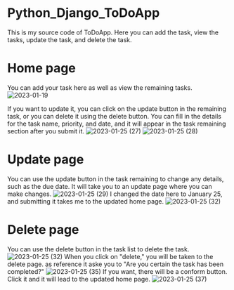 # Python_Django_ToDoApp
This is my source code of ToDoApp.
Here you can add the task, view the tasks, update the task, and delete the task.

# Home page 
You can add your task here as well as view the remaining tasks.
![2023-01-19](https://user-images.githubusercontent.com/85171419/214526627-665c8fbc-6579-43b4-953f-531142997a3d.png)

If you want to update it, you can click on the update button in the remaining task, or you can delete it using the delete button.
You can fill in the details for the task name, priority, and date, and it will appear in the task remaining section after you submit it.
![2023-01-25 (27)](https://user-images.githubusercontent.com/85171419/214533569-ab42611d-9a5e-4d46-a104-f3bb4e284aa6.png)
![2023-01-25 (28)](https://user-images.githubusercontent.com/85171419/214534070-143b2436-c598-4912-827d-32747d85b4fc.png)

# Update page 
You can use the update button in the task remaining to change any details, such as the due date.
It will take you to an update page where you can make changes.
![2023-01-25 (29)](https://user-images.githubusercontent.com/85171419/214535750-75a73fb3-fc7b-4709-987d-6c4e3a19019d.png)
I changed the date here to January 25, and submitting it takes me to the updated home page.
![2023-01-25 (32)](https://user-images.githubusercontent.com/85171419/214536695-005280ea-1867-4845-8cd5-896bab5c24cf.png)

# Delete page
You can use the delete button in the task list to delete the task.
![2023-01-25 (32)](https://user-images.githubusercontent.com/85171419/214536695-005280ea-1867-4845-8cd5-896bab5c24cf.png)
When you click on "delete," you will be taken to the delete page. as reference it aske you to "Are you certain the task has been completed?"
![2023-01-25 (35)](https://user-images.githubusercontent.com/85171419/214540697-80012d8c-00ca-4d3b-ba02-c9a5a1e58a9a.png)
If you want, there will be a conform button. Click it and it will lead to the updated home page.
![2023-01-25 (37)](https://user-images.githubusercontent.com/85171419/214541019-1224bf5b-442f-4c3c-ae82-bc14c012c3f0.png)
